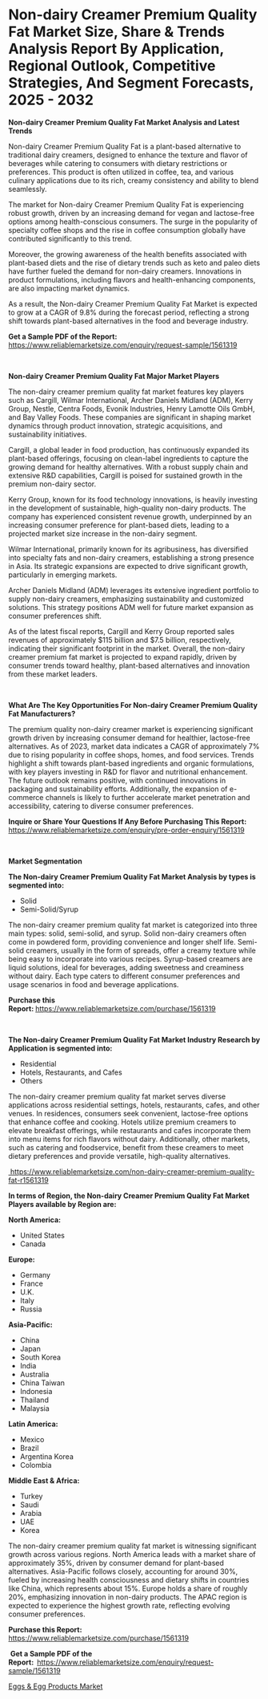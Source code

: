<p><h1>Non-dairy Creamer Premium Quality Fat Market Size, Share & Trends Analysis Report By Application, Regional Outlook, Competitive Strategies, And Segment Forecasts, 2025 - 2032</h1></p><p><strong>Non-dairy Creamer Premium Quality Fat Market Analysis and Latest Trends</strong></p>
<p><p>Non-dairy Creamer Premium Quality Fat is a plant-based alternative to traditional dairy creamers, designed to enhance the texture and flavor of beverages while catering to consumers with dietary restrictions or preferences. This product is often utilized in coffee, tea, and various culinary applications due to its rich, creamy consistency and ability to blend seamlessly.</p><p>The market for Non-dairy Creamer Premium Quality Fat is experiencing robust growth, driven by an increasing demand for vegan and lactose-free options among health-conscious consumers. The surge in the popularity of specialty coffee shops and the rise in coffee consumption globally have contributed significantly to this trend. </p><p>Moreover, the growing awareness of the health benefits associated with plant-based diets and the rise of dietary trends such as keto and paleo diets have further fueled the demand for non-dairy creamers. Innovations in product formulations, including flavors and health-enhancing components, are also impacting market dynamics.</p><p>As a result, the Non-dairy Creamer Premium Quality Fat Market is expected to grow at a CAGR of 9.8% during the forecast period, reflecting a strong shift towards plant-based alternatives in the food and beverage industry.</p></p>
<p><strong>Get a Sample PDF of the Report:&nbsp;</strong> <a href="https://www.reliablemarketsize.com/enquiry/request-sample/1561319?utm_campaign=2303&utm_medium=2&utm_source=Github&utm_content=ia&utm_term=15022025&utm_id=non-dairy-creamer-premium-quality-fat">https://www.reliablemarketsize.com/enquiry/request-sample/1561319</a></p>
<p>&nbsp;</p>
<p><strong>Non-dairy Creamer Premium Quality Fat Major Market Players</strong></p>
<p><p>The non-dairy creamer premium quality fat market features key players such as Cargill, Wilmar International, Archer Daniels Midland (ADM), Kerry Group, Nestle, Centra Foods, Evonik Industries, Henry Lamotte Oils GmbH, and Bay Valley Foods. These companies are significant in shaping market dynamics through product innovation, strategic acquisitions, and sustainability initiatives.</p><p>Cargill, a global leader in food production, has continuously expanded its plant-based offerings, focusing on clean-label ingredients to capture the growing demand for healthy alternatives. With a robust supply chain and extensive R&D capabilities, Cargill is poised for sustained growth in the premium non-dairy sector.</p><p>Kerry Group, known for its food technology innovations, is heavily investing in the development of sustainable, high-quality non-dairy products. The company has experienced consistent revenue growth, underpinned by an increasing consumer preference for plant-based diets, leading to a projected market size increase in the non-dairy segment.</p><p>Wilmar International, primarily known for its agribusiness, has diversified into specialty fats and non-dairy creamers, establishing a strong presence in Asia. Its strategic expansions are expected to drive significant growth, particularly in emerging markets.</p><p>Archer Daniels Midland (ADM) leverages its extensive ingredient portfolio to supply non-dairy creamers, emphasizing sustainability and customized solutions. This strategy positions ADM well for future market expansion as consumer preferences shift.</p><p>As of the latest fiscal reports, Cargill and Kerry Group reported sales revenues of approximately $115 billion and $7.5 billion, respectively, indicating their significant footprint in the market. Overall, the non-dairy creamer premium fat market is projected to expand rapidly, driven by consumer trends toward healthy, plant-based alternatives and innovation from these market leaders.</p></p>
<p>&nbsp;</p>
<p><strong>What Are The Key Opportunities For Non-dairy Creamer Premium Quality Fat Manufacturers?</strong></p>
<p><p>The premium quality non-dairy creamer market is experiencing significant growth driven by increasing consumer demand for healthier, lactose-free alternatives. As of 2023, market data indicates a CAGR of approximately 7% due to rising popularity in coffee shops, homes, and food services. Trends highlight a shift towards plant-based ingredients and organic formulations, with key players investing in R&D for flavor and nutritional enhancement. The future outlook remains positive, with continued innovations in packaging and sustainability efforts. Additionally, the expansion of e-commerce channels is likely to further accelerate market penetration and accessibility, catering to diverse consumer preferences.</p></p>
<p><strong>Inquire or Share Your Questions If Any Before Purchasing This Report:</strong> <a href="https://www.reliablemarketsize.com/enquiry/pre-order-enquiry/1561319?utm_campaign=2303&utm_medium=2&utm_source=Github&utm_content=ia&utm_term=15022025&utm_id=non-dairy-creamer-premium-quality-fat">https://www.reliablemarketsize.com/enquiry/pre-order-enquiry/1561319</a></p>
<p>&nbsp;</p>
<p><strong>Market Segmentation</strong></p>
<p><strong>The Non-dairy Creamer Premium Quality Fat Market Analysis by types is segmented into:</strong></p>
<p><ul><li>Solid</li><li>Semi-Solid/Syrup</li></ul></p>
<p><p>The non-dairy creamer premium quality fat market is categorized into three main types: solid, semi-solid, and syrup. Solid non-dairy creamers often come in powdered form, providing convenience and longer shelf life. Semi-solid creamers, usually in the form of spreads, offer a creamy texture while being easy to incorporate into various recipes. Syrup-based creamers are liquid solutions, ideal for beverages, adding sweetness and creaminess without dairy. Each type caters to different consumer preferences and usage scenarios in food and beverage applications.</p></p>
<p><strong>Purchase this Report:&nbsp;</strong><a href="https://www.reliablemarketsize.com/purchase/1561319?utm_campaign=2303&utm_medium=2&utm_source=Github&utm_content=ia&utm_term=15022025&utm_id=non-dairy-creamer-premium-quality-fat">https://www.reliablemarketsize.com/purchase/1561319</a></p>
<p>&nbsp;</p>
<p><strong>The Non-dairy Creamer Premium Quality Fat Market Industry Research by Application is segmented into:</strong></p>
<p><ul><li>Residential</li><li>Hotels, Restaurants, and Cafes</li><li>Others</li></ul></p>
<p><p>The non-dairy creamer premium quality fat market serves diverse applications across residential settings, hotels, restaurants, cafes, and other venues. In residences, consumers seek convenient, lactose-free options that enhance coffee and cooking. Hotels utilize premium creamers to elevate breakfast offerings, while restaurants and cafes incorporate them into menu items for rich flavors without dairy. Additionally, other markets, such as catering and foodservice, benefit from these creamers to meet dietary preferences and provide versatile, high-quality alternatives.</p></p>
<p><a href="https://www.reliablemarketsize.com/non-dairy-creamer-premium-quality-fat-r1561319?utm_campaign=2303&utm_medium=2&utm_source=Github&utm_content=ia&utm_term=15022025&utm_id=non-dairy-creamer-premium-quality-fat">&nbsp;https://www.reliablemarketsize.com/non-dairy-creamer-premium-quality-fat-r1561319</a></p>
<p><strong>In terms of Region, the Non-dairy Creamer Premium Quality Fat Market Players available by Region are:</strong></p>
<p>
    <p> <strong> North America: </strong>
        <ul>
            <li>United States</li>
            <li>Canada</li>
        </ul>
        </p> 
    <p> <strong> Europe: </strong>
        <ul>
            <li>Germany</li>
            <li>France</li>
            <li>U.K.</li>
            <li>Italy</li>
            <li>Russia</li>
        </ul>
        </p> 
    <p> <strong> Asia-Pacific: </strong>
        <ul>
            <li>China</li>
            <li>Japan</li>
            <li>South Korea</li>
            <li>India</li>
            <li>Australia</li>
            <li>China Taiwan</li>
            <li>Indonesia</li>
            <li>Thailand</li>
            <li>Malaysia</li>
        </ul>
        </p> 
    <p> <strong> Latin America: </strong>
        <ul>
            <li>Mexico</li>
            <li>Brazil</li>
            <li>Argentina Korea</li>
            <li>Colombia</li>
        </ul>
        </p> 
    <p> <strong> Middle East & Africa: </strong>
        <ul>
            <li>Turkey</li>
            <li>Saudi</li>
            <li>Arabia</li>
            <li>UAE</li>
            <li>Korea</li>
        </ul>
    </p>
    </p>
<p><p>The non-dairy creamer premium quality fat market is witnessing significant growth across various regions. North America leads with a market share of approximately 35%, driven by consumer demand for plant-based alternatives. Asia-Pacific follows closely, accounting for around 30%, fueled by increasing health consciousness and dietary shifts in countries like China, which represents about 15%. Europe holds a share of roughly 20%, emphasizing innovation in non-dairy products. The APAC region is expected to experience the highest growth rate, reflecting evolving consumer preferences.</p></p>
<p><strong>Purchase this Report: </strong><a href="https://www.reliablemarketsize.com/purchase/1561319?utm_campaign=2303&utm_medium=2&utm_source=Github&utm_content=ia&utm_term=15022025&utm_id=non-dairy-creamer-premium-quality-fat">https://www.reliablemarketsize.com/purchase/1561319</a></p>
<p>&nbsp;<strong>Get a Sample PDF of the Report:&nbsp;&nbsp;</strong><a href="https://www.reliablemarketsize.com/enquiry/request-sample/1561319?utm_campaign=2303&utm_medium=2&utm_source=Github&utm_content=ia&utm_term=15022025&utm_id=non-dairy-creamer-premium-quality-fat">https://www.reliablemarketsize.com/enquiry/request-sample/1561319</a></p>
<p><strong></strong></p>
<p><p><a href="https://github.com/pearlinewhite4692/Market-Research-Report-List-1/blob/main/eggs-egg-products-market.md?utm_campaign=2303&utm_medium=2&utm_source=Github&utm_content=ia&utm_term=15022025&utm_id=non-dairy-creamer-premium-quality-fat">Eggs & Egg Products Market</a></p></p>